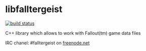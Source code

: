 libfalltergeist
===============

[![build status](https://secure.travis-ci.org/alexeevdv/libfalltergeist.png)](http://travis-ci.org/alexeevdv/libfalltergeist)

C++ library which allows to work with Fallout(tm) game data files

IRC chanel: #falltergeist on [freenode.net](http://webchat.freenode.net/?channels=falltergeist)
